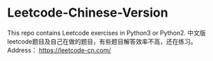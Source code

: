 # Leetcode-Chinese-Version
This repo contains Leetcode exercises in Python3 or Python2.
中文版leetcode题目及自己在做的题目，有些题目解答效率不高，还在练习。
Address：
https://leetcode-cn.com/
